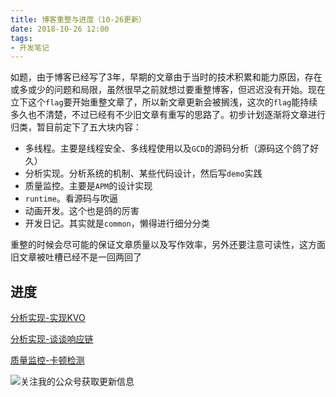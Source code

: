 ```yaml
---
title: 博客重整与进度（10-26更新）
date: 2018-10-26 12:00
tags:
- 开发笔记
---
```


如题，由于博客已经写了3年，早期的文章由于当时的技术积累和能力原因，存在或多或少的问题和局限，虽然很早之前就想过要重整博客，但迟迟没有开始。现在立下这个`flag`要开始重整文章了，所以新文章更新会被搁浅，这次的`flag`能持续多久也不清楚，不过已经有不少旧文章有重写的思路了。初步计划逐渐将文章进行归类，暂目前定下了五大块内容：

- 多线程。主要是线程安全、多线程使用以及`GCD`的源码分析（源码这个鸽了好久）
- 分析实现。分析系统的机制、某些代码设计，然后写`demo`实践
- 质量监控。主要是`APM`的设计实现
- `runtime`。看源码与吹逼
- 动画开发。这个也是鸽的厉害
- 开发日记。其实就是`common`，懒得进行细分分类

重整的时候会尽可能的保证文章质量以及写作效率，另外还要注意可读性，这方面旧文章被吐槽已经不是一回两回了

## 进度
[分析实现-实现KVO](http://sindrilin.com/2015/12/12/implemente_KVO.html)

[分析实现-谈谈响应链](http://sindrilin.com/2018/08/27/response_chain.html)

[质量监控-卡顿检测](http://sindrilin.com/2017/03/24/blocking_observe.html)

![关注我的公众号获取更新信息](https://github.com/sindriblog/sindriblog.github.io/blob/master/assets/images/wechat_code.jpg?raw=true)


